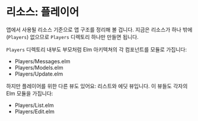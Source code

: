 # 리소스: 플레이어

앱에서 사용될 리소스 기준으로 앱 구조를 정리해 볼 겁니다. 지금은 리소스가 하나 밖에 (`Players`) 없으므로 `Players` 디렉토리 하나만 만들면 됩니다.

`Players` 디렉토리 내부도 부모처럼 Elm 아키텍쳐의 각 컴포넌트를 모듈로 가집니다:

- Players/Messages.elm
- Players/Models.elm
- Players/Update.elm

하지만 플레이어를 위한 다른 뷰도 있어요: 리스트와 에딧 뷰입니다. 이 뷰들도 각자의 Elm 모듈을 가집니다:

- Players/List.elm
- Players/Edit.elm

